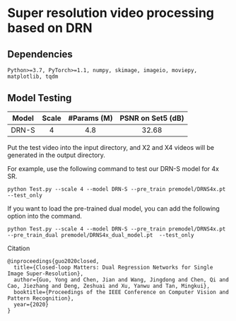 # Super resolution video processing based on DRN

## Dependencies
```
Python>=3.7, PyTorch>=1.1, numpy, skimage, imageio, moviepy, matplotlib, tqdm
```
## Model Testing

| Model | Scale | #Params (M) | PSNR on Set5 (dB) |
| :---: | :---: | :---------: | :---------------: |
| DRN-S |   4   |     4.8     |       32.68       |

Put the test video into the input directory, and X2 and X4 videos will be generated in the output directory.

For example, use the following command to test our DRN-S model for 4x SR.

```
python Test.py --scale 4 --model DRN-S --pre_train premodel/DRNS4x.pt --test_only
```

If you want to load the pre-trained dual model, you can add the following option into the command.

```
python Test.py --scale 4 --model DRN-S --pre_train premodel/DRNS4x.pt --pre_train_dual premodel/DRNS4x_dual_model.pt  --test_only
```

Citation

```
@inproceedings{guo2020closed,
  title={Closed-loop Matters: Dual Regression Networks for Single Image Super-Resolution},
  author={Guo, Yong and Chen, Jian and Wang, Jingdong and Chen, Qi and Cao, Jiezhang and Deng, Zeshuai and Xu, Yanwu and Tan, Mingkui},
  booktitle={Proceedings of the IEEE Conference on Computer Vision and Pattern Recognition},
  year={2020}
}
```